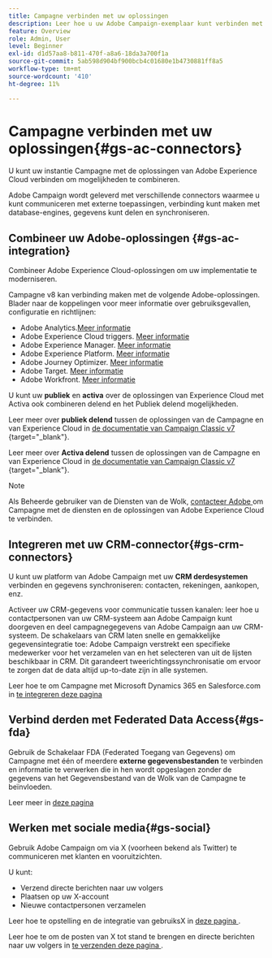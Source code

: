 ```yaml
---
title: Campagne verbinden met uw oplossingen
description: Leer hoe u uw Adobe Campaign-exemplaar kunt verbinden met Experience Cloud-oplossingen.
feature: Overview
role: Admin, User
level: Beginner
exl-id: d1d57aa8-b811-470f-a8a6-18da3a700f1a
source-git-commit: 5ab598d904bf900bcb4c01680e1b4730881ff8a5
workflow-type: tm+mt
source-wordcount: '410'
ht-degree: 11%

---
```


# Campagne verbinden met uw oplossingen{#gs-ac-connectors}

U kunt uw instantie Campagne met de oplossingen van Adobe Experience Cloud verbinden om mogelijkheden te combineren.

Adobe Campaign wordt geleverd met verschillende connectors waarmee u kunt communiceren met externe toepassingen, verbinding kunt maken met database-engines, gegevens kunt delen en synchroniseren.

## Combineer uw Adobe-oplossingen {#gs-ac-integration}

Combineer Adobe Experience Cloud-oplossingen om uw implementatie te moderniseren.

Campagne v8 kan verbinding maken met de volgende Adobe-oplossingen. Blader naar de koppelingen voor meer informatie over gebruiksgevallen, configuratie en richtlijnen:

* Adobe Analytics.[Meer informatie](../connect/ac-aa.md)
* Adobe Experience Cloud triggers. [Meer informatie](../connect/ac-triggers.md)
* Adobe Experience Manager. [Meer informatie](../connect/ac-aem.md)
* Adobe Experience Platform. [Meer informatie](../connect/ac-aep.md)
* Adobe Journey Optimizer. [Meer informatie](../connect/ac-ajo.md)
* Adobe Target. [Meer informatie](../connect/ac-at.md)
* Adobe Workfront. [Meer informatie](../connect/ac-workfront.md)

U kunt uw **publiek** en **activa** over de oplossingen van Experience Cloud met Activa ook combineren delend en het Publiek delend mogelijkheden.

Leer meer over **publiek delend** tussen de oplossingen van de Campagne en van Experience Cloud in [ de documentatie van Campaign Classic v7 ](https://experienceleague.adobe.com/docs/campaign-classic/using/integrating-with-adobe-experience-cloud/audience-sharing/sharing-audiences-with-adobe-experience-cloud.html#integrating-with-adobe-experience-cloud){target="_blank"}.

Leer meer over **Activa delend** tussen de oplossingen van de Campagne en van Experience Cloud in [ de documentatie van Campaign Classic v7 ](https://experienceleague.adobe.com/docs/campaign-classic/using/integrating-with-adobe-experience-cloud/asset-sharing/sharing-assets-with-adobe-experience-cloud.html#integrating-with-adobe-experience-cloud){target="_blank"}.

>[!NOTE]
>
>Als Beheerde gebruiker van de Diensten van de Wolk, [ contacteer Adobe ](../start/campaign-faq.md#support) om Campagne met de diensten en de oplossingen van Adobe Experience Cloud te verbinden.


## Integreren met uw CRM-connector{#gs-crm-connectors}

U kunt uw platform van Adobe Campaign met uw **CRM derdesystemen** verbinden en gegevens synchroniseren: contacten, rekeningen, aankopen, enz.

Activeer uw CRM-gegevens voor communicatie tussen kanalen: leer hoe u contactpersonen van uw CRM-systeem aan Adobe Campaign kunt doorgeven en deel campagnegegevens van Adobe Campaign aan uw CRM-systeem.
De schakelaars van CRM laten snelle en gemakkelijke gegevensintegratie toe: Adobe Campaign verstrekt een specifieke medewerker voor het verzamelen van en het selecteren van uit de lijsten beschikbaar in CRM. Dit garandeert tweerichtingssynchronisatie om ervoor te zorgen dat de data altijd up-to-date zijn in alle systemen.

Leer hoe te om Campagne met Microsoft Dynamics 365 en Salesforce.com in [ te integreren deze pagina ](crm.md)

## Verbind derden met Federated Data Access{#gs-fda}

Gebruik de Schakelaar FDA (Federated Toegang van Gegevens) om Campagne met één of meerdere **externe gegevensbestanden** te verbinden en informatie te verwerken die in hen wordt opgeslagen zonder de gegevens van het Gegevensbestand van de Wolk van de Campagne te beïnvloeden.

Leer meer in [ deze pagina ](fda.md)

## Werken met sociale media{#gs-social}

Gebruik Adobe Campaign om via X (voorheen bekend als Twitter) te communiceren met klanten en vooruitzichten.

U kunt:

* Verzend directe berichten naar uw volgers
* Plaatsen op uw X-account
* Nieuwe contactpersonen verzamelen

Leer hoe te opstelling en de integratie van gebruiksX in [ deze pagina ](../connect/ac-tw.md).

Leer hoe te om de posten van X tot stand te brengen en directe berichten naar uw volgers in [ te verzenden deze pagina ](../send/twitter.md).
